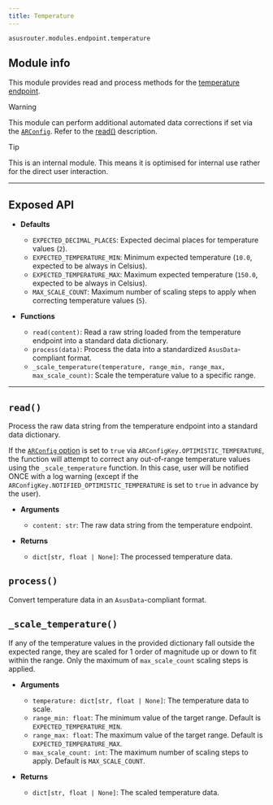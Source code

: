 ```yaml
---
title: Temperature
---
```


`asusrouter.modules.endpoint.temperature`

## Module info

This module provides read and process methods for the [temperature endpoint](#).

> [!warning]
> This module can perform additional automated data corrections if set via the [`ARConfig`](/library/config.md). Refer to the [read()](#read) description.

> [!tip]
> This is an internal module. This means it is optimised for internal use rather for the direct user interaction.

---

## Exposed API

- **Defaults**

  - `EXPECTED_DECIMAL_PLACES`: Expected decimal places for temperature values (`2`).
  - `EXPECTED_TEMPERATURE_MIN`: Minimum expected temperature (`10.0`, expected to be always in Celsius).
  - `EXPECTED_TEMPERATURE_MAX`: Maximum expected temperature (`150.0`, expected to be always in Celsius).
  - `MAX_SCALE_COUNT`: Maximum number of scaling steps to apply when correcting temperature values (`5`).

- **Functions**

  - `read(content)`: Read a raw string loaded from the temperature endpoint into a standard data dictionary.
  - `process(data)`: Process the data into a standardized `AsusData`-compliant format.
  - `_scale_temperature(temperature, range_min, range_max, max_scale_count)`: Scale the temperature value to a specific range.

---

## `read()`

Process the raw data string from the temperature endpoint into a standard data dictionary.

If the [`ARConfig` option](/library/config.md) is set to `true` via `ARConfigKey.OPTIMISTIC_TEMPERATURE`, the function will attempt to correct any out-of-range temperature values using the `_scale_temperature` function. In this case, user will be notified ONCE with a log warning (except if the `ARConfigKey.NOTIFIED_OPTIMISTIC_TEMPERATURE` is set to `true` in advance by the user).

- **Arguments**

  - `content: str`: The raw data string from the temperature endpoint.

- **Returns**

  - `dict[str, float | None]`: The processed temperature data.

## `process()`

Convert temperature data in an `AsusData`-compliant format.

## `_scale_temperature()`

If any of the temperature values in the provided dictionary fall outside the expected range, they are scaled for 1 order of magnitude up or down to fit within the range. Only the maximum of `max_scale_count` scaling steps is applied.

- **Arguments**

  - `temperature: dict[str, float | None]`: The temperature data to scale.
  - `range_min: float`: The minimum value of the target range. Default is `EXPECTED_TEMPERATURE_MIN`.
  - `range_max: float`: The maximum value of the target range. Default is `EXPECTED_TEMPERATURE_MAX`.
  - `max_scale_count: int`: The maximum number of scaling steps to apply. Default is `MAX_SCALE_COUNT`.

- **Returns**

  - `dict[str, float | None]`: The scaled temperature data.
